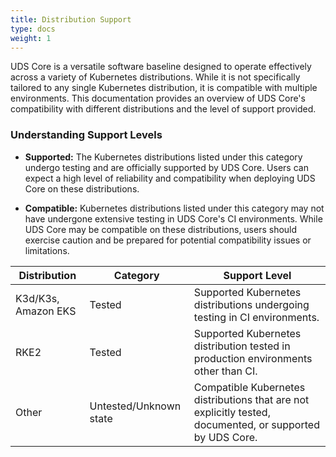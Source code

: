 ```yaml
---
title: Distribution Support
type: docs
weight: 1
---
```


UDS Core is a versatile software baseline designed to operate effectively across a variety of Kubernetes distributions. While it is not specifically tailored to any single Kubernetes distribution, it is compatible with multiple environments. This documentation provides an overview of UDS Core's compatibility with different distributions and the level of support provided.

### Understanding Support Levels

- **Supported:** The Kubernetes distributions listed under this category undergo testing and are officially supported by UDS Core. Users can expect a high level of reliability and compatibility when deploying UDS Core on these distributions.

- **Compatible:** Kubernetes distributions listed under this category may not have undergone extensive testing in UDS Core's CI environments. While UDS Core may be compatible on these distributions, users should exercise caution and be prepared for potential compatibility issues or limitations.

| Distribution        | Category               | Support Level                                                                                             |
| ------------------- | ---------------------- | --------------------------------------------------------------------------------------------------------- |
| K3d/K3s, Amazon EKS | Tested                 | Supported Kubernetes distributions undergoing testing in CI environments.                                 |
| RKE2                | Tested                 | Supported Kubernetes distribution tested in production environments other than CI.                        |
| Other               | Untested/Unknown state | Compatible Kubernetes distributions that are not explicitly tested, documented, or supported by UDS Core. |
